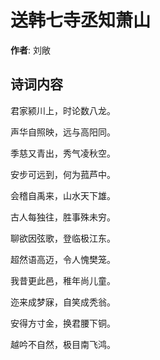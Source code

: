 # 送韩七寺丞知萧山

**作者**: 刘敞

## 诗词内容

君家颍川上，时论数八龙。

声华自照映，远与高阳同。

季慈又青出，秀气凌秋空。

安步可远到，何为菰芦中。

会稽自禹来，山水天下雄。

古人每独往，胜事殊未穷。

聊欲因弦歌，登临极江东。

超然语高迈，令人愧樊笼。

我昔更此邑，稚年尚儿童。

迩来成梦寐，自笑成秃翁。

安得方寸金，换君腰下铜。

越吟不自然，极目南飞鸿。

